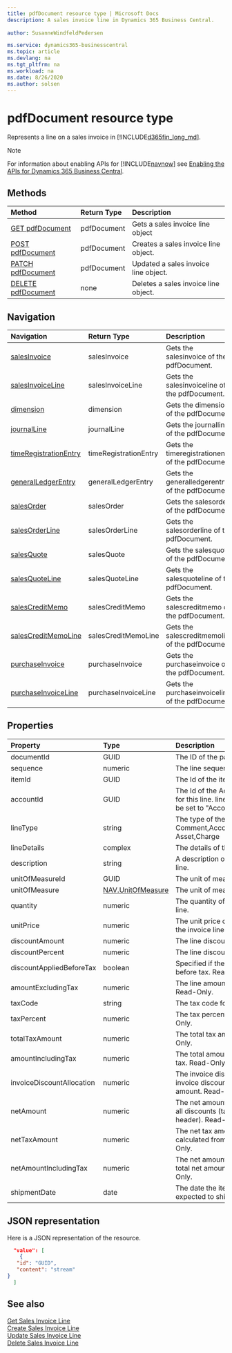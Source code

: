 ```yaml
---
title: pdfDocument resource type | Microsoft Docs
description: A sales invoice line in Dynamics 365 Business Central.
 
author: SusanneWindfeldPedersen

ms.service: dynamics365-businesscentral
ms.topic: article
ms.devlang: na
ms.tgt_pltfrm: na
ms.workload: na
ms.date: 8/26/2020
ms.author: solsen
---
```


# pdfDocument resource type
Represents a line on a sales invoice in [!INCLUDE[d365fin_long_md](../../includes/d365fin_long_md.md)].

> [!NOTE]  
> For information about enabling APIs for [!INCLUDE[navnow](../../includes/navnow_md.md)] see [Enabling the APIs for Dynamics 365 Business Central](../enabling-apis-for-dynamics-nav.md).

## Methods

| Method                                                                | Return Type      | Description                    |
|:----------------------------------------------------------------------|:-----------------|:-------------------------------|
|[GET pdfDocument](../api/dynamics_salesinvoiceline_get.md)      |pdfDocument|Gets a sales invoice line object   |
|[POST pdfDocument](../api/dynamics_create_salesinvoiceline.md)  |pdfDocument|Creates a sales invoice line object.|
|[PATCH pdfDocument](../api/dynamics_salesinvoiceline_update.md) |pdfDocument|Updated a sales invoice line object.|
|[DELETE pdfDocument](../api/dynamics_salesinvoiceline_delete.md)|none              |Deletes a sales invoice line object.|


## Navigation

| Navigation |Return Type| Description |
|:----------|:----------|:-----------------|
|[salesInvoice](../resources/dynamics_salesinvoice.md)|salesInvoice   |Gets the salesinvoice of the pdfDocument.|
|[salesInvoiceLine](../resources/dynamics_salesinvoiceline.md)|salesInvoiceLine   |Gets the salesinvoiceline of the pdfDocument.|
|[dimension](../resources/dynamics_dimension.md)|dimension   |Gets the dimension of the pdfDocument.|
|[journalLine](../resources/dynamics_journalline.md)|journalLine   |Gets the journalline of the pdfDocument.|
|[timeRegistrationEntry](../resources/dynamics_timeregistrationentry.md)|timeRegistrationEntry   |Gets the timeregistrationentry of the pdfDocument.|
|[generalLedgerEntry](../resources/dynamics_generalledgerentry.md)|generalLedgerEntry   |Gets the generalledgerentry of the pdfDocument.|
|[salesOrder](../resources/dynamics_salesorder.md)|salesOrder   |Gets the salesorder of the pdfDocument.|
|[salesOrderLine](../resources/dynamics_salesorderline.md)|salesOrderLine   |Gets the salesorderline of the pdfDocument.|
|[salesQuote](../resources/dynamics_salesquote.md)|salesQuote   |Gets the salesquote of the pdfDocument.|
|[salesQuoteLine](../resources/dynamics_salesquoteline.md)|salesQuoteLine   |Gets the salesquoteline of the pdfDocument.|
|[salesCreditMemo](../resources/dynamics_salescreditmemo.md)|salesCreditMemo   |Gets the salescreditmemo of the pdfDocument.|
|[salesCreditMemoLine](../resources/dynamics_salescreditmemoline.md)|salesCreditMemoLine   |Gets the salescreditmemoline of the pdfDocument.|
|[purchaseInvoice](../resources/dynamics_purchaseinvoice.md)|purchaseInvoice   |Gets the purchaseinvoice of the pdfDocument.|
|[purchaseInvoiceLine](../resources/dynamics_purchaseinvoiceline.md)|purchaseInvoiceLine   |Gets the purchaseinvoiceline of the pdfDocument.|

## Properties

| Property                | Type    | Description                                               |
|:------------------------|:------|:----------------------------------------------------------|
|documentId               |GUID   |The ID of the parent invoice.                              |
|sequence                 |numeric|The line sequence number.                                  |
|itemId                   |GUID   |The Id of the item in the invoice line.                    |
|accountId                |GUID   |The Id of the Account that will be used for this line. lineType will automatically be set to "Account" if this is set.|
|lineType                 |string |The type of the line. Can be Comment,Account,Item,Resource,Fixed Asset,Charge|
|lineDetails              |complex|The details of the line.                                   |
|description              |string |A description of the item in the invoice line.             |
|unitOfMeasureId          |GUID   |The unit of measure for the invoice line.                  |
|unitOfMeasure            |[NAV.UnitOfMeasure](../resources/dynamics_complextypes.md)|The unit of measure complex type.|
|quantity                 |numeric|The quantity of the item in the invoice line.              |
|unitPrice                |numeric|The unit price of each individual item in the invoice line.|
|discountAmount           |numeric|The line discount amount.                                  |
|discountPercent          |numeric|The line discount percent.                                 |
|discountAppliedBeforeTax |boolean|Specified if the discount is applied before tax. Read-Only.|
|amountExcludingTax       |numeric|The line amount excluding the tax. Read-Only.              |
|taxCode                  |string |The tax code for the line.                                 |
|taxPercent               |numeric|The tax percent for the line. Read-Only.                   |
|totalTaxAmount           |numeric|The total tax amount for the line. Read-Only.              |
|amountIncludingTax       |numeric|The total amount for the line including tax. Read-Only.    |
|invoiceDiscountAllocation|numeric|The invoice discount allocation is the invoice discount distributed on the total amount. Read-Only.|
|netAmount                |numeric|The net amount is the amount including all discounts (taken from invoice header). Read-Only.|
|netTaxAmount             |numeric|The net tax amount is the tax amount calculated from net amount. Read-Only.|
|netAmountIncludingTax    |numeric|The net amount including tax is the total net amount including tax. Read-Only.|
|shipmentDate             |date   |The date the item in the line is expected to ship.         |

## JSON representation

Here is a JSON representation of the resource.


```json
  "value": [
    {
   "id": "GUID",
   "content": "stream"
}
  ]
```

## See also

[Get Sales Invoice Line](../api/dynamics_salesinvoiceline_get.md)  
[Create Sales Invoice Line](../api/dynamics_create_salesinvoiceline.md)  
[Update Sales Invoice Line](../api/dynamics_salesinvoiceline_update.md)  
[Delete Sales Invoice Line](../api/dynamics_salesinvoiceline_delete.md)  